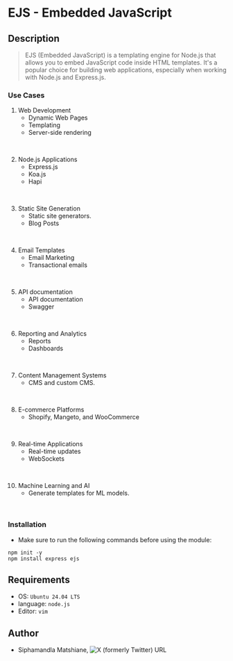 # EJS - Embedded JavaScript

## Description
> EJS (Embedded JavaScript) is a templating engine for Node.js that allows you to embed JavaScript code inside HTML templates. It's a popular choice for building web applications, especially when working with Node.js and Express.js.

### Use Cases
1. Web Development
    - Dynamic Web Pages
    - Templating
    - Server-side rendering
<br>

2. Node.js Applications
    - Express.js
    - Koa.js
    - Hapi
<br>

3. Static Site Generation
    - Static site generators.
    - Blog Posts
<br>

4. Email Templates
    - Email Marketing
    - Transactional emails
<br>

5. API documentation
    - API documentation
    - Swagger
<br>

6. Reporting and Analytics
    - Reports
    - Dashboards
<br>

7. Content Management Systems
    - CMS and custom CMS.
<br>

8. E-commerce Platforms
    - Shopify, Mangeto, and WooCommerce
<br>

9. Real-time Applications
    - Real-time updates
    - WebSockets
<br>

10. Machine Learning and AI
    - Generate templates for ML models.
<br>

### Installation
- Make sure to run the following commands before using the module:
```
npm init -y
npm install express ejs
```

## Requirements
- OS: `Ubuntu 24.04 LTS`
- language: `node.js`
- Editor: `vim`

## Author
- Siphamandla Matshiane, ![X (formerly Twitter) URL](https://img.shields.io/twitter/url?url=https%3A%2F%2Fx.com%2FSiphamandl76892)
